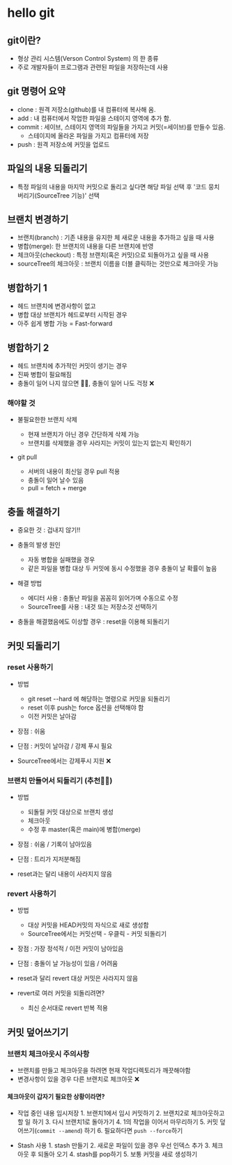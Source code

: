# hello git

## git이란?

- 형상 관리 시스템(Verson Control System) 의 한 종류
- 주로 개발자들이 프로그램과 관련된 파일을 저장하는데 사용

## git 명령어 요약

- clone : 원격 저장소(github)를 내 컴퓨터에 복사해 옴.
- add : 내 컴퓨터에서 작업한 파일을 스테이지 영역에 추가 함.
- commit : 세이브, 스테이지 영역의 파일들을 가지고 커밋(=세이브)를 만들수 있음. 
    - 스테이지에 올라온 파일을 가지고 컴퓨터에 저장
- push : 원격 저장소에 커밋을 업로드

## 파일의 내용 되돌리기

- 특정 파일의 내용을 마지막 커밋으로 돌리고 싶다면 해당 파일 선택 후 '코드 뭉치 버리기(SourceTree 기능)' 선택

## 브랜치 변경하기

- 브랜치(branch) : 기존 내용을 유지한 체 새로운 내용을 추가하고 싶을 때 사용
- 병합(merge): 한 브랜치의 내용을 다른 브랜치에 반영
- 체크아웃(checkout) : 특정 브랜치(혹은 커밋)으로 되돌아가고 싶을 때 사용
- sourceTree의 체크아웃 : 브랜치 이름을 더블 클릭하는 것만으로 체크아웃 가능

## 병합하기 1

- 헤드 브랜치에 변경사항이 없고
- 병합 대상 브랜치가 헤드로부터 시작된 경우
- 아주 쉽게 병합 가능 = Fast-forward

## 병합하기 2

- 헤드 브랜치에 추가적인 커밋이 생기는 경우
- 진짜 병합이 필요해짐
- 충돌이 일어 나지 않으면 👍🏻, 충돌이 일어 나도 걱정 ❌

### 해야할 것

- 불필요한한 브랜치 삭제 
    - 현재 브랜치가 아닌 경우 간단하게 삭제 가능
    - 브랜치를 삭제했을 경우 사라지는 커밋이 있는지 없는지 확인하기
    
- git pull
    - 서버의 내용이 최신일 경우 pull 적용
    - 충돌이 일어 날수 있음
    - pull = fetch + merge

## 충돌 해결하기

- 중요한 것 : 겁내지 않기!!
- 충돌의 발생 원인
    - 자동 병합을 실패했을 경우
    - 같은 파일을 병합 대상 두 커밋에 동시 수정했을 경우 충돌이 날 확률이 높음

- 해결 방법
    - 에디터 사용 : 충돌난 파일을 꼼꼼히 읽어가며 수동으로 수정
    - SourceTree를 사용 : 내것 또는 저장소것 선택하기

- 충돌을 해결했음에도 이상할 경우 : reset을 이용해 되돌리기


## 커밋 되돌리기

### reset 사용하기

- 방법
    - git reset --hard 에 해당하는 명령으로 커밋을 되돌리기
    - reset 이후 push는 force 옵션을 선택해야 함
    - 이전 커밋은 날아감

- 장점 : 쉬움
- 단점 : 커밋이 날아감 / 강제 푸시 필요
- SourceTree에서는 강제푸시 지원 ❌

### 브랜치 만들어서 되돌리기 (추천👍🏻)

- 방법
    - 되돌릴 커밋 대상으로 브랜치 생성
    - 체크아웃
    - 수정 후 master(혹은 main)에 병합(merge)

- 장점 : 쉬움 / 기록이 남아있음
- 단점 : 트리가 지저분해짐
- reset과는 달리 내용이 사라지지 않음

### revert 사용하기

- 방법
    - 대상 커밋을 HEAD커밋의 자식으로 새로 생성함
    - SourceTree에서는 커밋선택 - 우클릭 - 커밋 되돌리기

- 장점 : 가장 정석적 / 이전 커밋이 남아있음
- 단점 : 충돌이 날 가능성이 있음 / 어려움
- reset과 달리 revert 대상 커밋은 사라지지 않음
- revert로 여러 커밋을 되돌리려면?
    - 최신 순서대로 revert 반복 적용

## 커밋 덮어쓰기기

### 브랜치 체크아웃시 주의사항

- 브랜치를 만들고 체크아웃을 하려면 현재 작업디렉토리가 깨끗해야함
- 변경사항이 있을 경우 다른 브랜치로 체크아웃 ❌

#### 체크아웃이 갑자기 필요한 상황이라면?

- 작업 중인 내용 임시저장
		1. 브랜치1에서 임시 커밋하기
		2. 브랜치2로 체크아웃하고 할 일 하기
		3. 다시 브랜치1로 돌아가기
		4. 1의 작업을 이어서 마무리하기
		5. 커밋 덮어쓰기(`commit --amend`) 하기
		6. 필요하다면 `push --force`하기
        
- Stash 사용
		1. stash 만들기
		2. 새로운 파일이 있을 경우 우선 인덱스 추가
		3. 체크아웃 후 되돌아 오기
		4. stash를 pop하기
		5. 보통 커밋을 새로 생성하기
